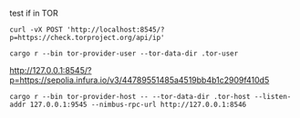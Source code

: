 test if in TOR

```
curl -vX POST 'http://localhost:8545/?p=https://check.torproject.org/api/ip'
```

```
cargo r --bin tor-provider-user --tor-data-dir .tor-user
```

http://127.0.0.1:8545/?p=https://sepolia.infura.io/v3/44789551485a4519bb4b1c2909f410d5

```
cargo r --bin tor-provider-host -- --tor-data-dir .tor-host --listen-addr 127.0.0.1:9545 --nimbus-rpc-url http://127.0.0.1:8546
```
